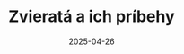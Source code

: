 ---
layout: layouts/non-en-archive-episode.njk
tags: skarchive
date: "2025-04-26"
title: Zvieratá a ich príbehy
perex: "TVP 3 Rzeszów: Európske zubry z Bieszczadov boli zachránené pred vyhynutím | DUNA TV Szeged: Rákošské zmije | ČT Ostrava: Kone z centra Ryzáček | STVR Košice: Centrum pre zranené zvieratá v Rozhanovciach"
datum: 26. 4. 2025
tv: STVR :2
foto: /images/uploads/love_for_animals_357x206.jpg
alt: zubor európsky
link: https://www.stvr.sk/televizia/archiv/14252/531278#64
---